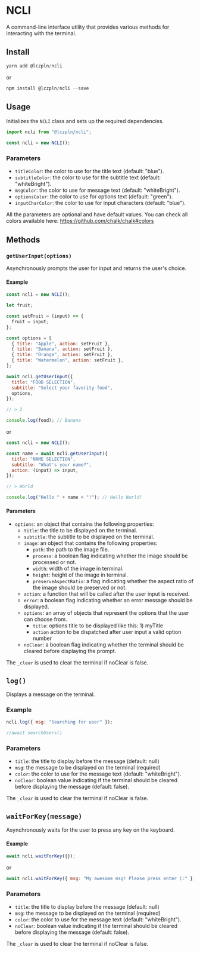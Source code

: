 # NCLI

A command-line interface utility that provides various methods for interacting with the terminal.

## Install

```js
yarn add @lczpln/ncli
```

or

```js
npm install @lczpln/ncli --save
```

## Usage

Initializes the `NCLI` class and sets up the required dependencies.

```js
import ncli from "@lczpln/ncli";

const ncli = new NCLI();
```

### Parameters

- `titleColor`: the color to use for the title text (default: "blue").
- `subtitleColor`: the color to use for the subtitle text (default: "whiteBright").
- `msgColor`: the color to use for message text (default: "whiteBright").
- `optionsColor`: the color to use for options text (default: "green").
- `inputCharColor`: the color to use for input characters (default: "blue").

All the parameters are optional and have default values.
You can check all colors available here: https://github.com/chalk/chalk#colors

## Methods

### `getUserInput(options)`

Asynchronously prompts the user for input and returns the user's choice.

#### Example

```js
const ncli = new NCLI();

let fruit;

const setFruit = (input) => {
  fruit = input;
};

const options = [
  { title: "Apple", action: setFruit },
  { title: "Banana", action: setFruit },
  { title: "Orange", action: setFruit },
  { title: "Watermelon", action: setFruit },
];

await ncli.getUserInput({
  title: "FOOD SELECTION",
  subtitle: "Select your favority food",
  options,
});

// > 2

console.log(food); // Banana
```

or

```js
const ncli = new NCLI();

const name = await ncli.getUserInput({
  title: "NAME SELECTION",
  subtitle: "What's your name?",
  action: (input) => input,
});

// > World

console.log("Hello " + name + "!"); // Hello World!
```

#### Parameters

- `options`: an object that contains the following properties:
  - `title`: the title to be displayed on the terminal.
  - `subtitle`: the subtitle to be displayed on the terminal.
  - `image`: an object that contains the following properties:
    - `path`: the path to the image file.
    - `process`: a boolean flag indicating whether the image should be processed or not.
    - `width`: width of the image in terminal.
    - `height`: height of the image in terminal.
    - `preserveAspectRatio`: a flag indicating whether the aspect ratio of the image should be preserved or not.
  - `action`: a function that will be called after the user input is received.
  - `error`: a boolean flag indicating whether an error message should be displayed.
  - `options`: an array of objects that represent the options that the user can choose from.
    - `title`: options title to be displayed like this: 1) myTitle
    - `action` action to be dispatched after user input a valid option number
  - `noClear`: a boolean flag indicating whether the terminal should be cleared before displaying the prompt.

The `_clear` is used to clear the terminal if noClear is false.

## `log()`

Displays a message on the terminal.

### Example

```js
ncli.log({ msg: "Searching for user" });

//await searchUsers()
```

### Parameters

- `title`: the title to display before the message (default: null)
- `msg`: the message to be displayed on the terminal (required)
- `color`: the color to use for the message text (default: "whiteBright").
- `noClear`: boolean value indicating if the terminal should be cleared before displaying the message (default: false).

The `_clear` is used to clear the terminal if noClear is false.

## `waitForKey(message)`

Asynchronously waits for the user to press any key on the keyboard.

#### Example

```js
await ncli.waitForKey({});
```

or

```js
await ncli.waitForKey({ msg: "My awesome msg! Please press enter (:" });
```

### Parameters

- `title`: the title to display before the message (default: null)
- `msg`: the message to be displayed on the terminal (required)
- `color`: the color to use for the message text (default: "whiteBright").
- `noClear`: boolean value indicating if the terminal should be cleared before displaying the message (default: false).

The `_clear` is used to clear the terminal if noClear is false.
